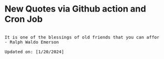 # New Quotes via Github action and Cron Job

<pre>
<!-- #quote -->
It is one of the blessings of old friends that you can afford to be stupid with them.
- Ralph Waldo Emerson

Updated on: [1/20/2024]
<!-- #quoteEnd -->
</pre>
